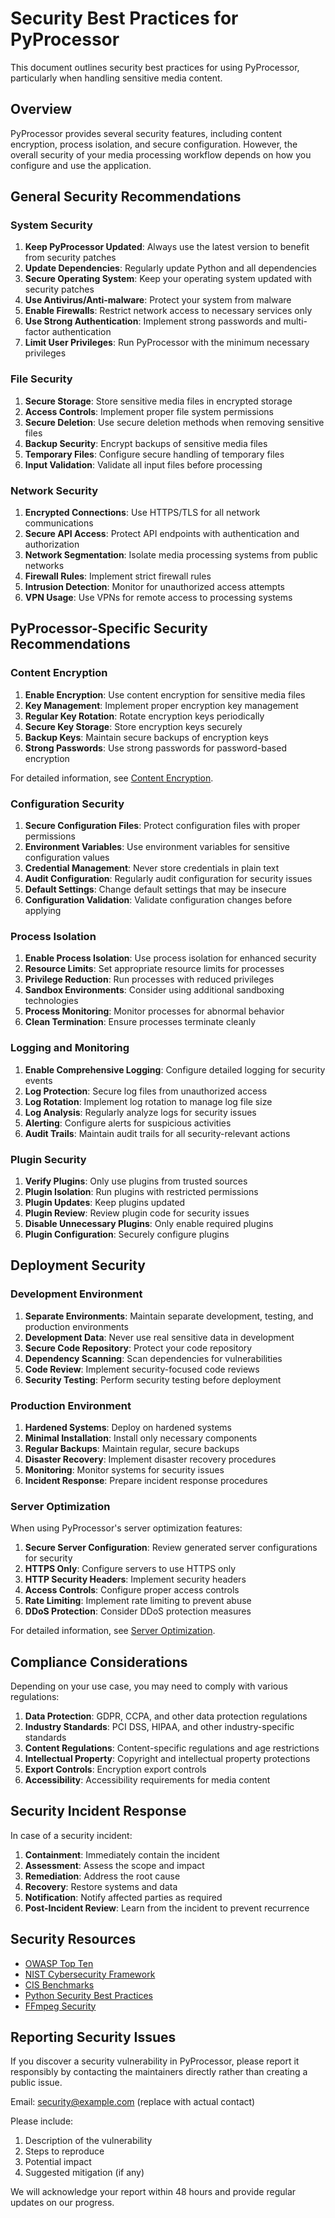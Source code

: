 # Security Best Practices for PyProcessor

This document outlines security best practices for using PyProcessor, particularly when handling sensitive media content.

## Overview

PyProcessor provides several security features, including content encryption, process isolation, and secure configuration. However, the overall security of your media processing workflow depends on how you configure and use the application.

## General Security Recommendations

### System Security

1. **Keep PyProcessor Updated**: Always use the latest version to benefit from security patches
2. **Update Dependencies**: Regularly update Python and all dependencies
3. **Secure Operating System**: Keep your operating system updated with security patches
4. **Use Antivirus/Anti-malware**: Protect your system from malware
5. **Enable Firewalls**: Restrict network access to necessary services only
6. **Use Strong Authentication**: Implement strong passwords and multi-factor authentication
7. **Limit User Privileges**: Run PyProcessor with the minimum necessary privileges

### File Security

1. **Secure Storage**: Store sensitive media files in encrypted storage
2. **Access Controls**: Implement proper file system permissions
3. **Secure Deletion**: Use secure deletion methods when removing sensitive files
4. **Backup Security**: Encrypt backups of sensitive media files
5. **Temporary Files**: Configure secure handling of temporary files
6. **Input Validation**: Validate all input files before processing

### Network Security

1. **Encrypted Connections**: Use HTTPS/TLS for all network communications
2. **Secure API Access**: Protect API endpoints with authentication and authorization
3. **Network Segmentation**: Isolate media processing systems from public networks
4. **Firewall Rules**: Implement strict firewall rules
5. **Intrusion Detection**: Monitor for unauthorized access attempts
6. **VPN Usage**: Use VPNs for remote access to processing systems

## PyProcessor-Specific Security Recommendations

### Content Encryption

1. **Enable Encryption**: Use content encryption for sensitive media files
2. **Key Management**: Implement proper encryption key management
3. **Regular Key Rotation**: Rotate encryption keys periodically
4. **Secure Key Storage**: Store encryption keys securely
5. **Backup Keys**: Maintain secure backups of encryption keys
6. **Strong Passwords**: Use strong passwords for password-based encryption

For detailed information, see [Content Encryption](CONTENT_ENCRYPTION.md).

### Configuration Security

1. **Secure Configuration Files**: Protect configuration files with proper permissions
2. **Environment Variables**: Use environment variables for sensitive configuration values
3. **Credential Management**: Never store credentials in plain text
4. **Audit Configuration**: Regularly audit configuration for security issues
5. **Default Settings**: Change default settings that may be insecure
6. **Configuration Validation**: Validate configuration changes before applying

### Process Isolation

1. **Enable Process Isolation**: Use process isolation for enhanced security
2. **Resource Limits**: Set appropriate resource limits for processes
3. **Privilege Reduction**: Run processes with reduced privileges
4. **Sandbox Environments**: Consider using additional sandboxing technologies
5. **Process Monitoring**: Monitor processes for abnormal behavior
6. **Clean Termination**: Ensure processes terminate cleanly

### Logging and Monitoring

1. **Enable Comprehensive Logging**: Configure detailed logging for security events
2. **Log Protection**: Secure log files from unauthorized access
3. **Log Rotation**: Implement log rotation to manage log file size
4. **Log Analysis**: Regularly analyze logs for security issues
5. **Alerting**: Configure alerts for suspicious activities
6. **Audit Trails**: Maintain audit trails for all security-relevant actions

### Plugin Security

1. **Verify Plugins**: Only use plugins from trusted sources
2. **Plugin Isolation**: Run plugins with restricted permissions
3. **Plugin Updates**: Keep plugins updated
4. **Plugin Review**: Review plugin code for security issues
5. **Disable Unnecessary Plugins**: Only enable required plugins
6. **Plugin Configuration**: Securely configure plugins

## Deployment Security

### Development Environment

1. **Separate Environments**: Maintain separate development, testing, and production environments
2. **Development Data**: Never use real sensitive data in development
3. **Secure Code Repository**: Protect your code repository
4. **Dependency Scanning**: Scan dependencies for vulnerabilities
5. **Code Review**: Implement security-focused code reviews
6. **Security Testing**: Perform security testing before deployment

### Production Environment

1. **Hardened Systems**: Deploy on hardened systems
2. **Minimal Installation**: Install only necessary components
3. **Regular Backups**: Maintain regular, secure backups
4. **Disaster Recovery**: Implement disaster recovery procedures
5. **Monitoring**: Monitor systems for security issues
6. **Incident Response**: Prepare incident response procedures

### Server Optimization

When using PyProcessor's server optimization features:

1. **Secure Server Configuration**: Review generated server configurations for security
2. **HTTPS Only**: Configure servers to use HTTPS only
3. **HTTP Security Headers**: Implement security headers
4. **Access Controls**: Configure proper access controls
5. **Rate Limiting**: Implement rate limiting to prevent abuse
6. **DDoS Protection**: Consider DDoS protection measures

For detailed information, see [Server Optimization](../user/SERVER_OPTIMIZATION.md).

## Compliance Considerations

Depending on your use case, you may need to comply with various regulations:

1. **Data Protection**: GDPR, CCPA, and other data protection regulations
2. **Industry Standards**: PCI DSS, HIPAA, and other industry-specific standards
3. **Content Regulations**: Content-specific regulations and age restrictions
4. **Intellectual Property**: Copyright and intellectual property protections
5. **Export Controls**: Encryption export controls
6. **Accessibility**: Accessibility requirements for media content

## Security Incident Response

In case of a security incident:

1. **Containment**: Immediately contain the incident
2. **Assessment**: Assess the scope and impact
3. **Remediation**: Address the root cause
4. **Recovery**: Restore systems and data
5. **Notification**: Notify affected parties as required
6. **Post-Incident Review**: Learn from the incident to prevent recurrence

## Security Resources

- [OWASP Top Ten](https://owasp.org/www-project-top-ten/)
- [NIST Cybersecurity Framework](https://www.nist.gov/cyberframework)
- [CIS Benchmarks](https://www.cisecurity.org/cis-benchmarks/)
- [Python Security Best Practices](https://python-security.readthedocs.io/security.html)
- [FFmpeg Security](https://ffmpeg.org/security.html)

## Reporting Security Issues

If you discover a security vulnerability in PyProcessor, please report it responsibly by contacting the maintainers directly rather than creating a public issue.

Email: security@example.com (replace with actual contact)

Please include:

1. Description of the vulnerability
2. Steps to reproduce
3. Potential impact
4. Suggested mitigation (if any)

We will acknowledge your report within 48 hours and provide regular updates on our progress.

